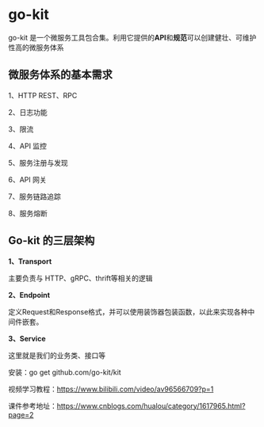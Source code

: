 # go-kit

go-kit 是一个微服务工具包合集。利用它提供的**API**和**规范**可以创建健壮、可维护性高的微服务体系

## 微服务体系的基本需求

1、HTTP REST、RPC

2、日志功能

3、限流

4、API 监控

5、服务注册与发现

6、API 网关

7、服务链路追踪

8、服务熔断

## Go-kit 的三层架构

**1、Transport**

主要负责与 HTTP、gRPC、thrift等相关的逻辑

**2、Endpoint**

定义Request和Response格式，并可以使用装饰器包装函数，以此来实现各种中间件嵌套。

**3、Service**

这里就是我们的业务类、接口等



安装：go get github.com/go-kit/kit



视频学习教程：https://www.bilibili.com/video/av96566709?p=1

课件参考地址：https://www.cnblogs.com/hualou/category/1617965.html?page=2